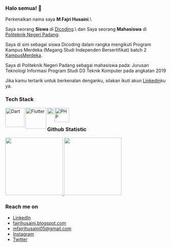 ### Halo semua! 👋

Perkenalkan nama saya **M Fajri Husaini**.\

Saya seorang **Siswa** di [Dicoding](https://www.dicoding.com/).\ dan
Saya seorang **Mahasiswa** di [Politeknik Negeri Padang](https://www.pnp.ac.id/).

Saya di sini sebagai siswa  Dicoding dalam rangka mengikuti Program Kampus Merdeka (Magang Studi Independen Bersertifikat) batch 2
[KampusMerdeka](https://kampusmerdeka.kemdikbud.go.id/).

Saya di Politeknik Negeri Padang sebagai mahasiswa pada: 
Jurusan Teknologi Informasi
Program Studi D3 Teknik Komputer
pada angkatan 2019

Jika kamu tertarik untuk berkenalan denganku, silakan ikuti akun [Linkedin](https://www.linkedin.com/in/m-fajri-husaini-716741215/)ku ya.

### Tech Stack
  <a href="https://dart.dev/"><img align="left" alt="Dart" title="Dart" width="60px" src="https://upload.wikimedia.org/wikipedia/commons/f/fe/Dart_programming_language_logo.svg" /></a>
  <a href="https://flutter.dev/"><img align="left" alt="Flutter" title="Flutter" width="65px" src="https://upload.wikimedia.org/wikipedia/commons/1/17/Google-flutter-logo.png" /></a>
  <a href="https://www.javascript.com/"><img align="left" alt="JavaScript" title="JavaScript" width="21px" src="https://upload.wikimedia.org/wikipedia/commons/9/99/Unofficial_JavaScript_logo_2.svg" /></a>
  <a href="https://www.php.net/"><img align="left" alt="PHP" title="PHP" width="45px" src="https://upload.wikimedia.org/wikipedia/commons/2/27/PHP-logo.svg" /></a>
  <br>
  <br>

### Github Statistic
<p align="left">
<a href="https://github.com/mfajrihusaini02">
  <img height="180em" src="https://github-readme-stats-eight-theta.vercel.app/api?username=mfajrihusaini02&show_icons=true&theme=algolia&include_all_commits=true&count_private=true"/>
  <img height="180em" src="https://github-readme-stats-eight-theta.vercel.app/api/top-langs/?username=mfajrihusaini02&layout=compact&langs_count=8&theme=algolia"/>
</a>
</p>

### Reach me on
- <a href="https://www.linkedin.com/in/m-fajri-husaini-716741215/">LinkedIn</a>
- <a href="https://fajrihusaini.blogspot.com/">fajrihusaini.blogspot.com</a>
- mfajrihusaini05@gmail.com
- <a href="https://www.instagram.com/mfajrihusaini02/">Instagram</a>
- <a href="https://twitter.com/wiihhhhh">Twitter</a>
